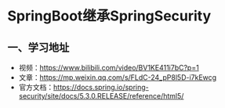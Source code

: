 # SpringBoot继承SpringSecurity
## 一、学习地址
- 视频：https://www.bilibili.com/video/BV1KE411i7bC?p=1
- 文章：https://mp.weixin.qq.com/s/FLdC-24_pP8l5D-i7kEwcg
- 官方文档：https://docs.spring.io/spring-security/site/docs/5.3.0.RELEASE/reference/html5/